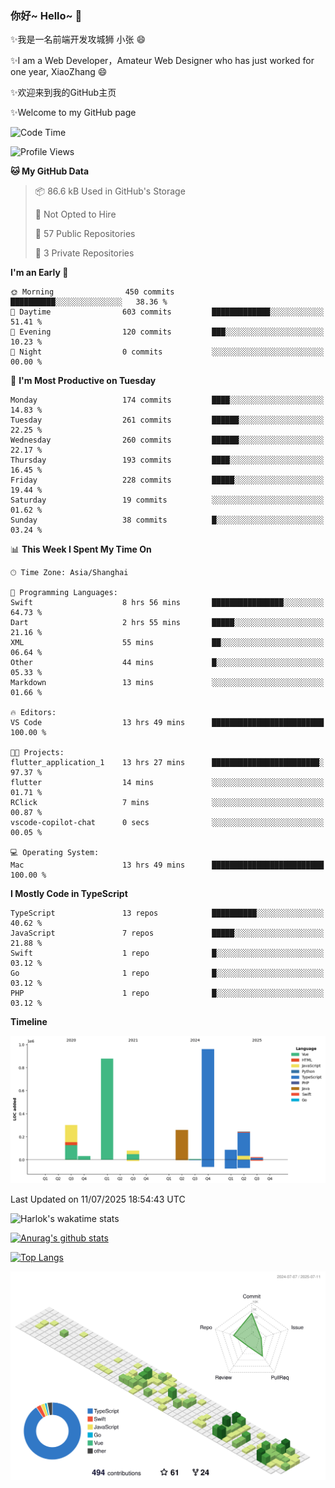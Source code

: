 ### 你好~ Hello~ 👋

✨我是一名前端开发攻城狮 小张 😄

✨I am a Web Developer，Amateur Web Designer who has just worked for one year, XiaoZhang 😄

✨欢迎来到我的GitHub主页

✨Welcome to my GitHub page
<!--
**7148505/7148505** is a ✨ _special_ ✨ repository because its `README.md` (this file) appears on your GitHub profile.

Here are some ideas to get you started:

- 🔭 I’m currently working on ...
- 🌱 I’m currently learning ...
- 👯 I’m looking to collaborate on ...
- 🤔 I’m looking for help with ...
- 💬 Ask me about ...
- 📫 How to reach me: ...
- 😄 Pronouns: ...
- ⚡ Fun fact: ...
-->

<!--START_SECTION:waka-->
![Code Time](http://img.shields.io/badge/Code%20Time-2%2C765%20hrs%201%20min-blue)

![Profile Views](http://img.shields.io/badge/Profile%20Views-1-blue)

**🐱 My GitHub Data** 

> 📦 86.6 kB Used in GitHub's Storage 
 > 
> 🚫 Not Opted to Hire
 > 
> 📜 57 Public Repositories 
 > 
> 🔑 3 Private Repositories 
 > 
**I'm an Early 🐤** 

```text
🌞 Morning                450 commits         ██████████░░░░░░░░░░░░░░░   38.36 % 
🌆 Daytime                603 commits         █████████████░░░░░░░░░░░░   51.41 % 
🌃 Evening                120 commits         ███░░░░░░░░░░░░░░░░░░░░░░   10.23 % 
🌙 Night                  0 commits           ░░░░░░░░░░░░░░░░░░░░░░░░░   00.00 % 
```
📅 **I'm Most Productive on Tuesday** 

```text
Monday                   174 commits         ████░░░░░░░░░░░░░░░░░░░░░   14.83 % 
Tuesday                  261 commits         ██████░░░░░░░░░░░░░░░░░░░   22.25 % 
Wednesday                260 commits         ██████░░░░░░░░░░░░░░░░░░░   22.17 % 
Thursday                 193 commits         ████░░░░░░░░░░░░░░░░░░░░░   16.45 % 
Friday                   228 commits         █████░░░░░░░░░░░░░░░░░░░░   19.44 % 
Saturday                 19 commits          ░░░░░░░░░░░░░░░░░░░░░░░░░   01.62 % 
Sunday                   38 commits          █░░░░░░░░░░░░░░░░░░░░░░░░   03.24 % 
```


📊 **This Week I Spent My Time On** 

```text
🕑︎ Time Zone: Asia/Shanghai

💬 Programming Languages: 
Swift                    8 hrs 56 mins       ████████████████░░░░░░░░░   64.73 % 
Dart                     2 hrs 55 mins       █████░░░░░░░░░░░░░░░░░░░░   21.16 % 
XML                      55 mins             ██░░░░░░░░░░░░░░░░░░░░░░░   06.64 % 
Other                    44 mins             █░░░░░░░░░░░░░░░░░░░░░░░░   05.33 % 
Markdown                 13 mins             ░░░░░░░░░░░░░░░░░░░░░░░░░   01.66 % 

🔥 Editors: 
VS Code                  13 hrs 49 mins      █████████████████████████   100.00 % 

🐱‍💻 Projects: 
flutter_application_1    13 hrs 27 mins      ████████████████████████░   97.37 % 
flutter                  14 mins             ░░░░░░░░░░░░░░░░░░░░░░░░░   01.71 % 
RClick                   7 mins              ░░░░░░░░░░░░░░░░░░░░░░░░░   00.87 % 
vscode-copilot-chat      0 secs              ░░░░░░░░░░░░░░░░░░░░░░░░░   00.05 % 

💻 Operating System: 
Mac                      13 hrs 49 mins      █████████████████████████   100.00 % 
```

**I Mostly Code in TypeScript** 

```text
TypeScript               13 repos            ██████████░░░░░░░░░░░░░░░   40.62 % 
JavaScript               7 repos             █████░░░░░░░░░░░░░░░░░░░░   21.88 % 
Swift                    1 repo              █░░░░░░░░░░░░░░░░░░░░░░░░   03.12 % 
Go                       1 repo              █░░░░░░░░░░░░░░░░░░░░░░░░   03.12 % 
PHP                      1 repo              █░░░░░░░░░░░░░░░░░░░░░░░░   03.12 % 
```



**Timeline**

![Lines of Code chart](https://raw.githubusercontent.com/littleCareless/littleCareless/master/assets/bar_graph.png)


 Last Updated on 11/07/2025 18:54:43 UTC
<!--END_SECTION:waka-->
![Harlok's wakatime stats](https://github-readme-stats.vercel.app/api/wakatime?username=littleCareless)

[![Anurag's github stats](https://github-readme-stats.vercel.app/api?username=littleCareless)](https://github.com/anuraghazra/github-readme-stats)

[![Top Langs](https://github-readme-stats.vercel.app/api/top-langs/?username=littleCareless&layout=compact)](https://github.com/anuraghazra/github-readme-stats)

![](./profile-3d-contrib/profile-green-animate.svg)
